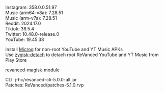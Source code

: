 Instagram: 358.0.0.51.97  
Music (arm64-v8a): 7.28.51  
Music (arm-v7a): 7.28.51  
Reddit: 2024.17.0  
Tiktok: 36.5.4  
Twitter: 10.48.0-release.0  
YouTube: 19.45.38  

Install [Microg](https://github.com/ReVanced/GmsCore/releases) for non-root YouTube and YT Music APKs  
Use [zygisk-detach](https://github.com/j-hc/zygisk-detach) to detach root ReVanced YouTube and YT Music from Play Store  

[revanced-magisk-module](https://github.com/j-hc/revanced-magisk-module)
  
CLI: j-hc/revanced-cli-5.0.0-all.jar  
Patches: ReVanced/patches-5.1.0.rvp    
